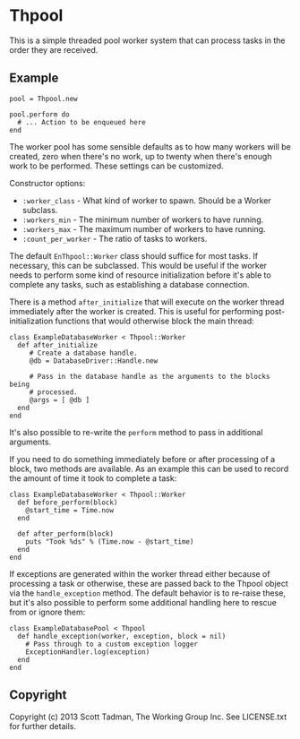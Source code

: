 # Thpool

This is a simple threaded pool worker system that can process tasks in the
order they are received.

## Example

```
pool = Thpool.new

pool.perform do
  # ... Action to be enqueued here
end
```

The worker pool has some sensible defaults as to how many workers will be
created, zero when there's no work, up to twenty when there's enough work
to be performed. These settings can be customized.

Constructor options:

  * `:worker_class` - What kind of worker to spawn. Should be a Worker subclass.
  * `:workers_min` - The minimum number of workers to have running.
  * `:workers_max` - The maximum number of workers to have running.
  * `:count_per_worker` - The ratio of tasks to workers.

The default `EnThpool::Worker` class should suffice for most tasks.
If necessary, this can be subclassed. This would be useful if the worker
needs to perform some kind of resource initialization before it's able to
complete any tasks, such as establishing a database connection.

There is a method `after_initialize` that will execute on the worker thread
immediately after the worker is created. This is useful for performing
post-initialization functions that would otherwise block the main thread:

```
class ExampleDatabaseWorker < Thpool::Worker
  def after_initialize
     # Create a database handle.
     @db = DatabaseDriver::Handle.new

     # Pass in the database handle as the arguments to the blocks being
     # processed.
     @args = [ @db ]
  end
end
```

It's also possible to re-write the `perform` method to pass in additional
arguments.

If you need to do something immediately before or after processing of a block,
two methods are available. As an example this can be used to record the amount
of time it took to complete a task:

```
class ExampleDatabaseWorker < Thpool::Worker
  def before_perform(block)
    @start_time = Time.now
  end

  def after_perform(block)
    puts "Took %ds" % (Time.now - @start_time)
  end
end
```

If exceptions are generated within the worker thread either because of
processing a task or otherwise, these are passed back to the Thpool
object via the `handle_exception` method. The default behavior is to re-raise
these, but it's also possible to perform some additional handling here to
rescue from or ignore them:

```
class ExampleDatabasePool < Thpool
  def handle_exception(worker, exception, block = nil)
    # Pass through to a custom exception logger
    ExceptionHandler.log(exception)
  end
end
```

## Copyright

Copyright (c) 2013 Scott Tadman, The Working Group Inc.
See LICENSE.txt for further details.

